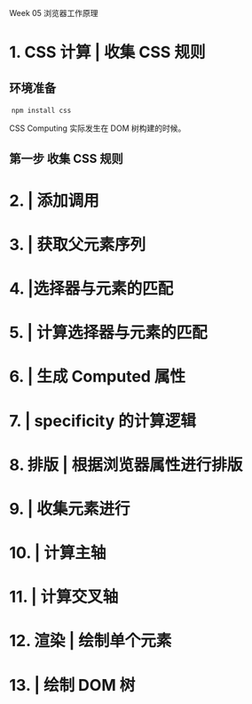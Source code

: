 Week 05 浏览器工作原理

# 1.  CSS 计算 | 收集 CSS 规则 

## 环境准备

​	` npm install css `

CSS Computing 实际发生在 DOM 树构建的时候。

## 第一步  收集 CSS 规则 





# 2. | 添加调用



# 3. | 获取父元素序列



# 4. |选择器与元素的匹配



# 5. | 计算选择器与元素的匹配



# 6. | 生成 Computed 属性



# 7. | specificity 的计算逻辑



# 8. 排版 | 根据浏览器属性进行排版

# 9. |  收集元素进行

# 10. | 计算主轴

# 11. | 计算交叉轴

# 12. 渲染 | 绘制单个元素

# 13. | 绘制 DOM 树



